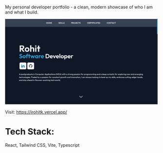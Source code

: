My personal developer portfolio - a clean, modern showcase of who I am and what I build.

<img src="./public/portf.png" alt="Preview" width="500"/>

Visit: https://irohitk.vercel.app/

# Tech Stack:
React, Tailwind CSS, Vite, Typescript
